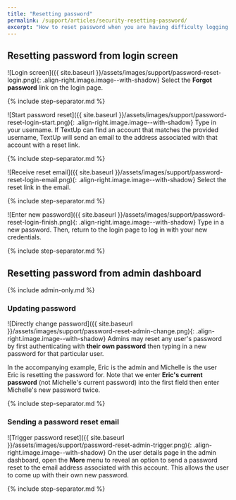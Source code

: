 ```yaml
---
title: "Resetting password"
permalink: /support/articles/security-resetting-password/
excerpt: "How to reset password when you are having difficulty logging in"
---
```


## Resetting password from login screen

![Login screen]({{ site.baseurl }}/assets/images/support/password-reset-login.png){: .align-right.image.image--with-shadow} Select the **Forgot password** link on the login page.

{% include step-separator.md %}

![Start password reset]({{ site.baseurl }}/assets/images/support/password-reset-login-start.png){: .align-right.image.image--with-shadow} Type in your username. If TextUp can find an account that matches the provided username, TextUp will send an email to the address associated with that account with a reset link.

{% include step-separator.md %}

![Receive reset email]({{ site.baseurl }}/assets/images/support/password-reset-login-email.png){: .align-right.image.image--with-shadow} Select the reset link in the email.

{% include step-separator.md %}

![Enter new password]({{ site.baseurl }}/assets/images/support/password-reset-login-finish.png){: .align-right.image.image--with-shadow} Type in a new password. Then, return to the login page to log in with your new credentials.

{% include step-separator.md %}

## Resetting password from admin dashboard

{% include admin-only.md %}

### Updating password

![Directly change password]({{ site.baseurl }}/assets/images/support/password-reset-admin-change.png){: .align-right.image.image--with-shadow} Admins may reset any user's password by first authenticating with **their own password** then typing in a new password for that particular user.

In the accompanying example, Eric is the admin and Michelle is the user Eric is resetting the password for. Note that we enter **Eric's current password** (not Michelle's current password) into the first field then enter Michelle's new password twice.

{% include step-separator.md %}

### Sending a password reset email

![Trigger password reset]({{ site.baseurl }}/assets/images/support/password-reset-admin-trigger.png){: .align-right.image.image--with-shadow} On the user details page in the admin dashboard, open the **More** menu to reveal an option to send a password reset to the email address associated with this account. This allows the user to come up with their own new password.

{% include step-separator.md %}
